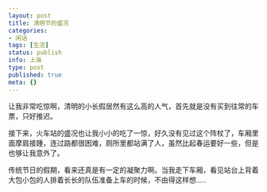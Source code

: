 ```yaml
---
layout: post
title: 清明节的盛况
categories:
- 闲话
tags: [生活]
status: publish
info: 上海
type: post
published: true
meta: {}
---
```


让我非常吃惊啊，清明的小长假居然有这么高的人气，首先就是没有买到往常的车票，只好推迟。

接下来，火车站的盛况也让我小小的吃了一惊，好久没有见过这个阵杖了，车厢里面摩肩接踵，连过路都很困难，厕所里都站满了人，虽然比起春运要好一些，但是也够让我意外了。

传统节日的假期，看来还真是有一定的凝聚力啊。当我走下车厢，看见站台上背着大包小包的人排着长长的队伍准备上车的时候，不由得这样想.....
